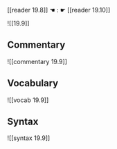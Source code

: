 [[reader 19.8]] ☚ : ☛ [[reader 19.10]]

![[19.9]]

## Commentary

![[commentary 19.9]]

## Vocabulary

![[vocab 19.9]]

## Syntax

![[syntax 19.9]]

